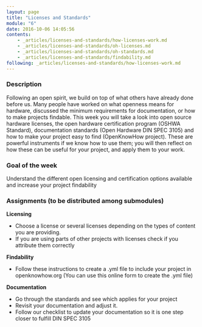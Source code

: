 ```yaml
---
layout: page
title: "Licenses and Standards"
module: "6"
date: 2016-10-06 14:05:56
contents:
    - _articles/licenses-and-standards/how-licenses-work.md
    - _articles/licenses-and-standards/oh-licenses.md
    - _articles/licenses-and-standards/oh-standards.md
    - _articles/licenses-and-standards/findability.md
following: _articles/licenses-and-standards/how-licenses-work.md
---
```

### Description
Following an open spirit, we build on top of what others have already done before us. Many people have worked on what openness means for hardware, discussed the minimum requirements for documentation, or how to make projects findable. This week you will take a look into open source hardware licenses, the open hardware certification program (OSHWA Standard), documentation standards (Open Hardware DIN SPEC 3105) and how to make your project easy to find (OpenKnowHow project). These are powerful instruments if we know how to use them; you will then reflect on how these can be useful for your project, and apply them to your work.

### Goal of the week
Understand the different open licensing and certification options available and increase your project findability

### Assignments (to be distributed among submodules)
**Licensing**
- Choose a license or several licenses depending on the types of content you are providing.
- If you are using parts of other projects with licenses check if you attribute them correctly

**Findability**
- Follow these instructions to create a .yml file to include your project in openknowhow.org (You can use this online form to create the .yml file)

**Documentation**
- Go through the standards and see which applies for your project
- Revisit your documentation and adjust it.
- Follow our checklist to update your documentation so it is one step closer to fulfill DIN SPEC 3105
